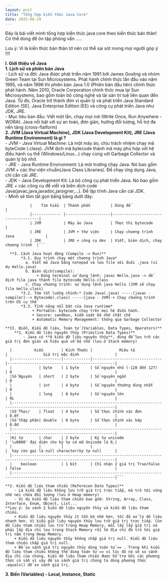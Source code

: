 ```yaml
---
layout: post
title: "Tổng hợp kiến thức Java Core"
date: 2025-06-29
---
```


Đây là bài viết mình tổng hợp kiến thức java core theo kiến thức bản thân! Có thể dùng để ôn tập phỏng vấn .....

Lưu ý: Vì là kiến thức bản thân tớ nên có thể sai sót mong mọi người góp ý !!!!

**I. Giới thiệu về Java**  
  **1. Lịch sử và phiên bản Java**  
       - Lịch sử ra đời: Java được phát triển năm 1991 bởi James Gosling và nhóm Green Team tại Sun Microsystems. Phát hành chính thức lần đầu vào năm 1995, và năm 1996 thì phiên bản Java 1.0 (Phiên bản đầu tiên) chính thức phát hành. Năm 2010, Oracle Corporation chính thức mua lại Sun Microsystems, bao gồm toàn bộ công nghệ và tài sản trí tuệ liên quan đến Java. Từ đó, Oracle trở thành đơn vị quản lý và phát triển Java Standard Edition (SE), Java Enterprise Edition (EE) và công cụ phát triền Java như JDK, JRE.  
       - Mục tiêu ban đầu: Viết một lần, chạy mọi nơi (Write Once, Run Anywhere -WORA). Java nổi bật với sự an toàn, đơn giản, hướng đối tượng, hỗ trợ đa nền tảng (cross-flatform)  
  **2. JVM (Java Virtual Machine), JDK (Java Development Kit), JRE (Java Runtime Environment) là gì ?**  
       - JVM - Java Virtual Machine: Là một máy ảo, chịu trách nhiệm chạy mã byteCode (.class). JVM dịch mã bytecode thành mã máy phù hợp với hệ điều hành cụ thể (Windows/Linux...) chạy cùng với Garbage Collector và quản lý bộ nhớ.  
       - JRE - Java Runtime Environment: Là môi trường chạy Java. Nó bao gồm JVM + các thư viện chuẩn(Java Class Libraries). Đề chạy ứng dụng Java, chỉ cần cài JRE.  
       - JDK - Java Development Kit: Là bộ công cụ phát triển Java. Nó bao gồm JRE + các công cụ để viết và biên dịch code Java(javac,java,javadoc,jarsigner,...). Đề lập trình Java cần cài JDK.  
       - Mình sẽ tóm tắt gọn bằng bảng dưới đây:  
       
```
           |    Tìm hiểu  | Thành phần         | Dùng để                             |
           |------------- |--------------------|-------------------------------------|
           | JVM          | Máy ảo Java        | Thực thi bytecode                   |
           | JRE          | JVM + thư viện     | Chạy chương trình Java              |
           | JDK          | JRE + công cụ dev  | Viết, biên dịch, chạy chương trình  |```  
        
  **3. Cách Java hoạt động (Compile -> Run)**  
       *3.1. Quy trình chạy một chương trình Java*  
         a. Viết mã Java bằng notepad và lưu file với đuôi .java (ví dụ Hello.java)  
         b. Biên dịch(compile):  
              + Dùng terminal sử dụng lệnh: javac Hello.java -> để dịch file java thành file bytecode Hello.class  
         c. Chạy chương trình: sử dụng lệnh java Hello (JVM sẽ chạy file Hello.class)  
       *3.2. Tóm tắt luồng chính:* Code Java(.java) -----[javac -compiler]--> Bytecode(.class) -----[java - JVM]-> Chạy chương trình trên OS cụ thể  
       *3.3. Tính năng nổi bật của Java runtime*  
            + Portable: bytecode chạy trên mọi hệ điều hành.  
            + Secure: sandbox, kiểm soát bộ nhớ chặt chẽ  
            + Automatic Memory Management: thông qua Garbage Collector  
            
**II. Biến, Kiểu dữ liệu, Toán tử (Variables, Data Types, Operators)**  
    **1. Kiểu dữ liệu nguyên thủy (Primitive Data Types)**  
        - Java có **8 kiểu dữ liệu nguyên thủy**, dùng để lưu trữ các giá trị đơn giản và hiệu quả về bộ nhớ (lưu ở Stack memory)  
   ```
      |          Kiểu        | Kích Thước |            Miêu tả            |                Giá trị mặc định                |
      |----------------------|------------|-------------------------------|------------------------------------------------|
      |            | byte    | 1 byte     | Số nguyên nhỏ (-128 đến 127)  | 0                                              |
      |Số Nguyên   | short   | 2 byte     | Số nguyên ngắn                | 0                                              |  
      |            | int     | 4 byte     | Số nguyên thường dùng nhất    | 0                                              |
      |            | long    | 8 byte     | Số nguyên lớn                 | 0L                                             |
      |--------------------------------------------------------------------------------------------------------------------| 
      |Số Thực/    | float   | 4 byte     | Số thực chính xác đơn         | 0.0f                                           |         
      |Số thập phân| double  | 8 byte     | Số thực chính xác kép         | 0.0d                                           |
      |--------------------------------------------------------------------------------------------------------------------|
      |Kí tự       | char    | 2 byte     | Ký tự unicode                 | '\u0000' đại diện cho ký tự có mã Unicode là 0,|
      |            |         |            |                               |  hay còn gọi là null character(ký tự null      |
      |--------------------------------------------------------------------------------------------------------------------|
      |    boolean           | 1 bit      | Chỉ nhận 2 giá trị True/False | false                                          |
      |--------------------------------------------------------------------------------------------------------------------|```

    **2. Kiểu dữ liệu tham chiểu (Referecen Date Types)**  
        - Là kiểu dữ liệu không lưu trữ giá trị trực tiếp, mà trỏ tới vùng nhớ nơi chứa đối tượng (lưu ở Heap memory)  
        - Ví dụ kiểu dữ liệu tham chiếu bao gồm: String, Array, Class, Interface, Enum, Object, List...  
    **Lưu ý: So sánh 2 kiểu dữ liệu nguyên thủy và kiểu dữ liệu tham chiếu.  
        + Kiểu dữ liệu nguyên thủy ít tốn bộ nhớ hơn, tốc độ xử lý dữ liệu nhanh hơn. Vì kiểu giữ liệu nguyên thủy lưu trữ giá trị trực tiếp. Còn dữ liệu tham chiếu lưu trử trong Heap Memory, mỗi lấy lấy giá trị nó phải lấy địa chỉ lưu trong Stack Memory rồi từ địa chỉ đó trỏ tới giá trị nằm trong Heap Memory.  
        + Kiểu dữ liệu nguyên thủy không chấp giá trị null. Kiểu dữ liệu tham chiếu chấp giá trị null.  
        + Để so sánh giá trị nguyên thủy dùng toán tử == . Trong khi kiểu dữ liệu tham chiếu không thể dùng toán tử == vì lúc đó nó sẽ so sánh địa chỉ của chúng, kiểu dữ liệu tham chiếu được hỗ trợ bởi các phương thức có sẵn vì vậy để so sánh giá trị chúng ta dùng phương thức .equals() để so sánh giá trị.  

   **3. Biến (Variables) - Local, Instance, Static**  




 
